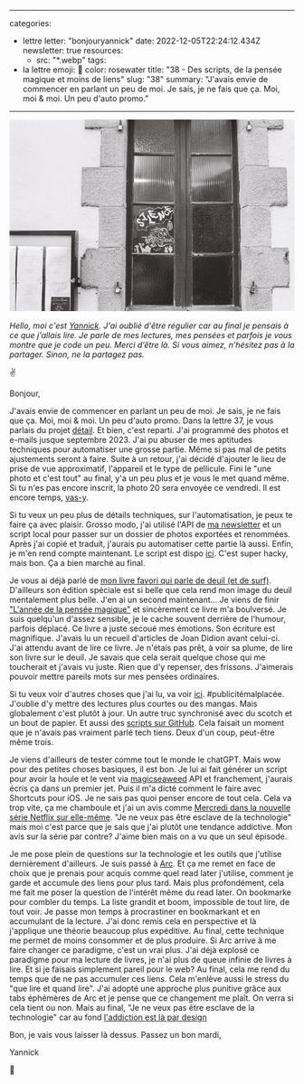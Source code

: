 
---
categories:
- lettre
letter: "bonjouryannick"
date: 2022-12-05T22:24:12.434Z
newsletter: true
resources:
  - src: "*.webp"
tags:
- la lettre
emoji: 💌
color: rosewater
title: "38 - Des scripts, de la pensée magique et moins de liens"
slug: "38"
summary: "J'avais envie de commencer en parlant un peu de moi. Je sais, je ne fais que ça. Moi, moi & moi. Un peu d'auto promo."
---
![image.webp](image.webp)

*Hello, moi c'est* [*Yannick*](https://yannickschutz.com)*. J'ai oublié d'être régulier car au final je pensais à ce que j'allais lire. Je parle de mes lectures, mes pensées et parfois je vous montre que je code un peu. Merci d’être là. Si vous aimez, n’hésitez pas à la partager. Sinon, ne la partagez pas.*

✌️

Bonjour,

J'avais envie de commencer en parlant un peu de moi. Je sais, je ne fais que ça. Moi, moi & moi. Un peu d'auto promo. Dans la lettre 37, je vous parlais du projet [détail](https://yannickschutz.com/details). Et bien, c'est reparti. J'ai programmé des photos et e-mails jusque septembre 2023. J'ai pu abuser de mes aptitudes techniques pour automatiser une grosse partie. Même si pas mal de petits ajustements seront à faire. Suite à un retour, j'ai décidé d'ajouter le lieu de prise de vue approximatif, l'appareil et le type de pellicule. Fini le "une photo et c'est tout" au final, y'a un peu plus et je vous le met quand même. Si tu n'es pas encore inscrit, la photo 20 sera envoyée ce vendredi. Il est encore temps, [vas-y](https://yannickschutz.com/details).

Si tu veux un peu plus de détails techniques, sur l'automatisation, je peux te faire ça avec plaisir. Grosso modo, j'ai utilisé l'API de [ma newsletter](https://buttondown.email) et un script local pour passer sur un dossier de photos exportées et renommées. Après j'ai copié et traduit, j'aurais pu automatiser cette partie là aussi. Enfin, je m'en rend compte maintenant. Le script est dispo [ici](https://gist.github.com/ys/7955038d5f4cff4ed23d116f7884d59b). C'est super hacky, mais bon. Ça a bien marché au final.

Je vous ai déjà parlé de [mon livre favori qui parle de deuil (et de surf)](https://www.ajdungo.com/new-project-1). D'ailleurs son édition spéciale est si belle que cela rend mon image du deuil mentalement plus belle. J'en ai un second maintenant... Je viens de finir ["L'année de la pensée magique"](https://www.grasset.fr/livres/lannee-de-la-pensee-magique-9782246712510) et sincèrement ce livre m'a boulversé. Je suis quelqu'un d'assez sensible, je le cache souvent derrière de l'humour, parfois déplacé. Ce livre a juste secoué mes émotions. Son écriture est magnifique. J'avais lu un recueil d'articles de Joan Didion avant celui-ci. J'ai attendu avant de lire ce livre. Je n'étais pas prêt, à voir sa plume, de lire son livre sur le deuil. Je savais que cela serait quelque chose qui me toucherait et j'avais vu juste. Rien que d'y repenser, des frissons. J'aimerais pouvoir mettre pareils mots sur mes pensées ordinaires.

Si tu veux voir d'autres choses que j'ai lu, va voir [ici](https://yannickschutz.com/books). #publicitémalplacée. J'oublie d'y mettre des lectures plus courtes ou des mangas. Mais globalement c'est plutôt à jour. Un autre truc synchronisé avec du scotch et un bout de papier. Et aussi des [scripts sur GitHub](https://github.com/ys/bonjour/blob/main/.github/workflows/flat.yaml#L30-L36). Cela faisait un moment que je n'avais pas vraiment parlé tech tiens. Deux d'un coup, peut-être même trois.

Je viens d'ailleurs de tester comme tout le monde le chatGPT. Mais wow pour des petites choses basiques, il est bon. Je lui ai fait générer un script pour avoir la houle et le vent via [magicseaweed](https://magicseaweed.com/) API et franchement, j'aurais écris ça dans un premier jet. Puis il m'a dicté comment le faire avec Shortcuts pour iOS. Je ne sais pas quoi penser encore de tout cela. Cela va trop vite, ça me chamboule et j'ai un avis comme [Mercredi dans la nouvelle série Netflix sur elle-même](https://www.youtube.com/watch?v=Q73UhUTs6y0). "Je ne veux pas être esclave de la technologie" mais moi c'est parce que je sais que j'ai plutôt une tendance addictive. Mon avis sur la série par contre? J'aime bien mais on a vu que un seul épisode.

Je me pose plein de questions sur la technologie et les outils que j'utilise dernièrement d'ailleurs. Je suis passé à [Arc](https://arc.net/gift/8bb8e300). Et ça me remet en face de choix que je prenais pour acquis comme quel read later j'utilise, comment je garde et accumule des liens pour plus tard. Mais plus profondément, cela me fait me poser la question de l'intérêt même du read later. On bookmarke pour combler du temps. La liste grandit et boom, impossible de tout lire, de tout voir. Je passe mon temps à procrastiner en bookmarkant et en accumulant de la lecture. J'ai donc remis cela en perspective et là j'applique une théorie beaucoup plus expéditive. Au final, cette technique me permet de moins consommer et de plus produire. Si Arc arrive à me faire changer ce paradigme, c'est un vrai plus. J'ai déjà explosé ce paradigme pour ma lecture de livres, je n'ai plus de queue infinie de livres à lire. Et si je faisais simplement pareil pour le web? Au final, cela me rend du temps que de ne pas accumuler ces liens. Cela m'enlève aussi le stress du "que lire et quand lire". J'ai adopté une approche plus punitive grâce aux tabs éphémères de Arc et je pense que ce changement me plaît. On verra si cela tient ou non. Mais au final, "Je ne veux pas être esclave de la technologie" car au fond [l'addiction est là par design](https://twitter.com/cuisineanxious/status/1599714661519462400/photo/1)

Bon, je vais vous laisser là dessus.
Passez un bon mardi,

Yannick

💌
